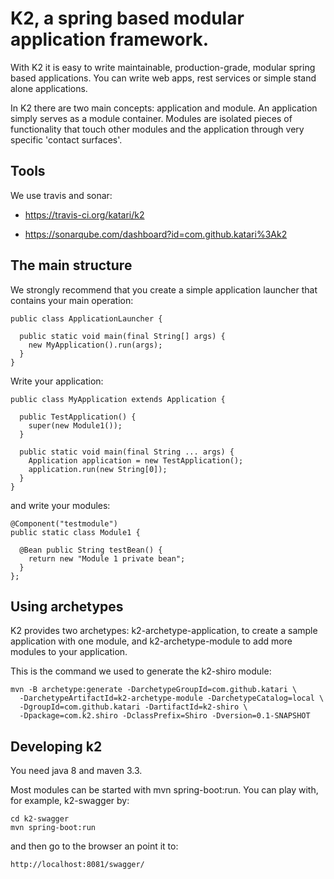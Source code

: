 # K2, a spring based modular application framework.

With K2 it is easy to write maintainable, production-grade, modular spring
based applications. You can write web apps, rest services or simple stand alone
applications.

In K2 there are two main concepts: application and module. An application
simply serves as a module container. Modules are isolated pieces of
functionality that touch other modules and the application through very
specific 'contact surfaces'.

## Tools

We use travis and sonar:

- https://travis-ci.org/katari/k2

- https://sonarqube.com/dashboard?id=com.github.katari%3Ak2

## The main structure

We strongly recommend that you create a simple application launcher that
contains your main operation:

    public class ApplicationLauncher {

      public static void main(final String[] args) {
        new MyApplication().run(args);
      }
    }

Write your application:

    public class MyApplication extends Application {

      public TestApplication() {
        super(new Module1());
      }

      public static void main(final String ... args) {
        Application application = new TestApplication();
        application.run(new String[0]);
      }
    }

and write your modules:

    @Component("testmodule")
    public static class Module1 {

      @Bean public String testBean() {
        return new "Module 1 private bean";
      }
    };

## Using archetypes

K2 provides two archetypes: k2-archetype-application, to create a sample
application with one module, and k2-archetype-module to add more modules to
your application.

This is the command we used to generate the k2-shiro module:

    mvn -B archetype:generate -DarchetypeGroupId=com.github.katari \
      -DarchetypeArtifactId=k2-archetype-module -DarchetypeCatalog=local \
      -DgroupId=com.github.katari -DartifactId=k2-shiro \
      -Dpackage=com.k2.shiro -DclassPrefix=Shiro -Dversion=0.1-SNAPSHOT

## Developing k2

You need java 8 and maven 3.3.

Most modules can be started with mvn spring-boot:run. You can play with, for
example, k2-swagger by:

    cd k2-swagger
    mvn spring-boot:run

and then go to the browser an point it to:

    http://localhost:8081/swagger/


